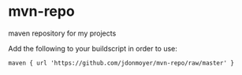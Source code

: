 # mvn-repo
maven repository for my projects

Add the following to your buildscript in order to use:

    maven { url 'https://github.com/jdonmoyer/mvn-repo/raw/master' }
